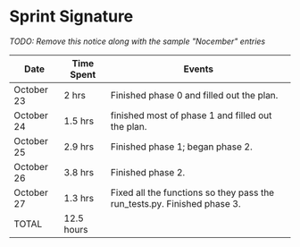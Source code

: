 # Sprint Signature

*TODO: Remove this notice along with the sample "Nocember" entries*

| Date        | Time Spent | Events
|-------------|------------|--------------------
| October 23  | 2 hrs      | Finished phase 0 and filled out the plan. 
| October 24  | 1.5 hrs    | finished most of phase 1 and filled out the plan. 
| October 25  | 2.9 hrs    | Finished phase 1; began phase 2.
| October 26  | 3.8 hrs    | Finished phase 2.
| October 27  | 1.3 hrs    | Fixed all the functions so they pass the run_tests.py. Finished phase 3.
| TOTAL       | 12.5 hours | 
